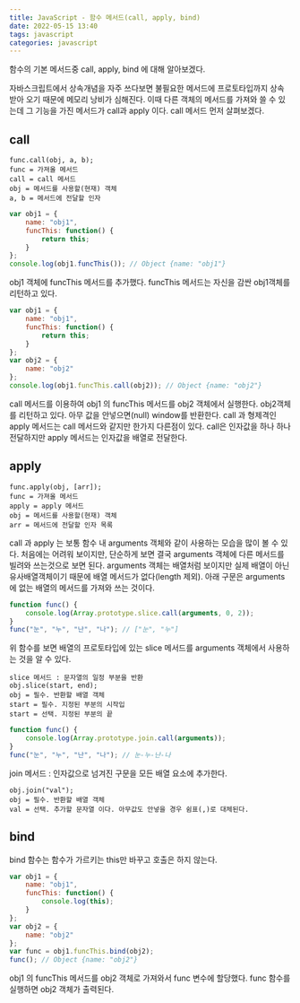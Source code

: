 ```yaml
---
title: JavaScript - 함수 메서드(call, apply, bind)
date: 2022-05-15 13:40
tags: javascript
categories: javascript
---
```


함수의 기본 메서드중 call, apply, bind 에 대해 알아보겠다.

자바스크립트에서 상속개념을 자주 쓰다보면 불필요한 메서드에 프로토타입까지 상속받아 오기 때문에 메모리 낭비가 심해진다. 이때 다른 객체의 메서드를 가져와 쓸 수 있는데 그 기능을 가진 메서드가 call과 apply 이다. call 메서드 먼저 살펴보겠다.

## call

```
func.call(obj, a, b);
func = 가져올 메서드
call = call 메서드
obj = 메서드를 사용할(현재) 객체
a, b = 메서드에 전달할 인자
```

```javascript
var obj1 = {
    name: "obj1",
    funcThis: function() {
        return this;
    }
};
console.log(obj1.funcThis()); // Object {name: "obj1"}
```

obj1 객체에 funcThis 메서드를 추가했다. funcThis 메서드는 자신을 감싼 obj1객체를 리턴하고 있다.

```javascript
var obj1 = {
    name: "obj1",
    funcThis: function() {
        return this;
    }
};
var obj2 = {
    name: "obj2"
};
console.log(obj1.funcThis.call(obj2)); // Object {name: "obj2"}
```

call 메서드를 이용하여 obj1 의 funcThis 메서드를 obj2 객체에서 실행한다. obj2객체를 리턴하고 있다. 아무 값을 안넣으면(null) window를 반환한다. call 과 형제격인 apply 메서드는 call 메서드와 같지만 한가지 다른점이 있다. call은 인자값을 하나 하나 전달하지만 apply 메서드는 인자값을 배열로 전달한다.

## apply

```
func.apply(obj, [arr]);
func = 가져올 메서드
apply = apply 메서드
obj = 메서드를 사용할(현재) 객체
arr = 메서드에 전달할 인자 목록
```

call 과 apply 는 보통 함수 내 arguments 객체와 같이 사용하는 모습을 많이 볼 수 있다. 처음에는 어려워 보이지만, 단순하게 보면 결국 arguments 객체에 다른 메서드를 빌려와 쓰는것으로 보면 된다. arguments 객체는 배열처럼 보이지만 실제 배열이 아닌 유사배열객체이기 때문에 배열 메서드가 없다(length 제외). 아래 구문은 arguments에 없는 배열의 메서드를 가져와 쓰는 것이다.

```javascript
function func() {
    console.log(Array.prototype.slice.call(arguments, 0, 2));
}
func("눈", "누", "난", "나"); // ["눈", "누"]
```

위 함수를 보면 배열의 프로토타입에 있는 slice 메서드를 arguments 객체에서 사용하는 것을 알 수 있다.

```
slice 메서드 : 문자열의 일정 부분을 반환
obj.slice(start, end);
obj = 필수. 반환할 배열 객체
start = 필수. 지정된 부분의 시작입
start = 선택. 지정된 부분의 끝
```

```javascript
function func() {
    console.log(Array.prototype.join.call(arguments));
}
func("눈", "누", "난", "나"); // 눈-누-난-나
```

join 메서드 : 인자값으로 넘겨진 구문을 모든 배열 요소에 추가한다.

```
obj.join("val");
obj = 필수. 반환할 배열 객체
val = 선택. 추가할 문자열 이다. 아무값도 안넣을 경우 쉼표(,)로 대체된다.
```

## bind

bind 함수는 함수가 가르키는 this만 바꾸고 호출은 하지 않는다.

```javascript
var obj1 = {
    name: "obj1",
    funcThis: function() {
        console.log(this);
    }
};
var obj2 = {
    name: "obj2"
};
var func = obj1.funcThis.bind(obj2);
func(); // Object {name: "obj2"}
```

obj1 의 funcThis 메서드를 obj2 객체로 가져와서 func 변수에 할당했다. func 함수를 실행하면 obj2 객체가 출력된다.


